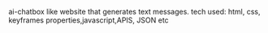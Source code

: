 ai-chatbox like website that generates text messages. 
tech used: html,
css, keyframes properties,javascript,APIS, JSON etc
